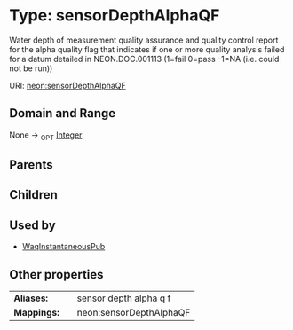 
# Type: sensorDepthAlphaQF


Water depth of measurement quality assurance and quality control report for the alpha quality flag that indicates if one or more quality analysis failed for a datum detailed in NEON.DOC.001113 (1=fail 0=pass -1=NA (i.e. could not be run))

URI: [neon:sensorDepthAlphaQF](https://data.neonscience.org/sensorDepthAlphaQF)


## Domain and Range

None ->  <sub>OPT</sub> [Integer](types/Integer.md)

## Parents


## Children


## Used by

 * [WaqInstantaneousPub](WaqInstantaneousPub.md)

## Other properties

|  |  |  |
| --- | --- | --- |
| **Aliases:** | | sensor depth alpha q f |
| **Mappings:** | | neon:sensorDepthAlphaQF |

